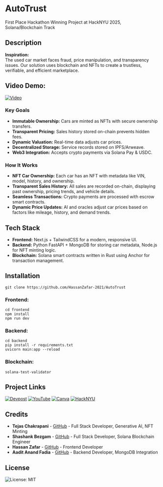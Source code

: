 # AutoTrust
First Place Hackathon Winning Project at HackNYU 2025, Solana/Blockchain Track

## Description
**Inspiration:**  
The used car market faces fraud, price manipulation, and transparency issues. Our solution uses blockchain and NFTs to create a trustless, verifiable, and efficient marketplace.

## Video Demo:
[![Video](https://github.com/user-attachments/assets/a836d0ac-0eaa-434d-830f-7647ebfff033)](https://www.youtube.com/watch?v=lWGJleFYmqM)

### Key Goals
- **Immutable Ownership:** Cars are minted as NFTs with secure ownership transfers.  
- **Transparent Pricing:** Sales history stored on-chain prevents hidden fees.  
- **Dynamic Valuation:** Real-time data adjusts car prices.  
- **Decentralized Storage:** Service records stored on IPFS/Arweave.  
- **Web3 Integration:** Accepts crypto payments via Solana Pay & USDC.

### How It Works
- **NFT Car Ownership:** Each car has an NFT with metadata like VIN, model, history, and ownership.  
- **Transparent Sales History:** All sales are recorded on-chain, displaying past ownership, pricing trends, and vehicle details.  
- **Seamless Transactions:** Crypto payments are processed with escrow smart contracts.  
- **Dynamic Price Updates:** AI and oracles adjust car prices based on factors like mileage, history, and demand trends.

## Tech Stack
- **Frontend:** Next.js + TailwindCSS for a modern, responsive UI.
- **Backend:** Python FastAPI + MongoDB for storing car metadata, Node.js for NFT minting logic.
- **Blockchain:** Solana smart contracts written in Rust using Anchor for transaction management. 

## Installation
```
git clone https://github.com/HassanZafar-2021/AutoTrust
```

### Frontend:
```
cd frontend
npm install
npm run dev
```

### Backend:
```
cd backend
pip install -r requirements.txt
uvicorn main:app --reload
```

### Blockchain:
```
solana-test-validator
```

## Project Links
[![Devpost](https://img.shields.io/badge/Devpost-003E54?style=for-the-badge&logo=devpost&logoColor=white)](https://devpost.com/software/blockchain-dmuro3)
[![YouTube](https://img.shields.io/badge/YouTube-FF0000?style=for-the-badge&logo=youtube&logoColor=white)](https://www.youtube.com/watch?v=lWGJleFYmqM)
[![Canva](https://img.shields.io/badge/Canva-00C4CC?style=for-the-badge&logo=canva&logoColor=white)](https://www.canva.com/design/DAGen140KXM/bU0TUOR1FBVTiGqsFIHfTQ/view?utm_content=DAGen140KXM&utm_campaign=designshare&utm_medium=link2&utm_source=uniquelinks&utlId=h6a10b0c6f1#1)
[![HackNYU](https://img.shields.io/badge/HackNYU-004FEC?style=for-the-badge&logo=New-York-University&logoColor=white)](https://hacknyu.org/)


## Credits

- **Tejas Chakrapani** - [GitHub](https://github.com/TCYTseven) - Full Stack Developer, Generative AI, NFT Minting
- **Shashank Bezgam** - [GitHub](https://github.com/shashankdatta) - Full Stack Developer, Solana Blockchain Engineer
- **Hassan Zafar** - [GitHub](https://github.com/HassanZafar-2021) - Frontend Developer
- **Aadit Anand Fadia** - [GitHub](https://github.com/aaf091) - Backend Developer, MongoDB Integration

## License
![License: MIT](https://img.shields.io/badge/License-MIT-green.svg)

